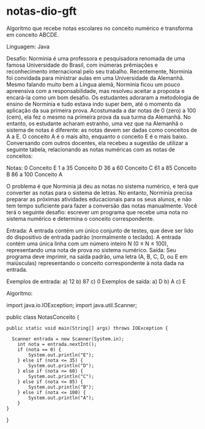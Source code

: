 # notas-dio-gft
Algoritmo que recebe notas escolares no conceito numérico e transforma em conceito ABCDE.

Linguagem: Java

Desafio: Norminia é uma professora e pesquisadora renomada de uma famosa Universidade do Brasil, com inúmeras prêmiações e reconhecimento internacional pelo seu trabalho. Recentemente, Norminia foi convidada para ministrar aulas em uma Universidade da Alemanhã. Mesmo falando muito bem a Língua alemã, Norminia ficou um pouco apreensiva com a responsabilidade, mas resolveu aceitar a proposta e encará-la como um bom desafio. Os estudantes adoraram a metodologia de ensino de Norminia e tudo estava indo super bem, até o momento da aplicação da sua primeira prova. Acostumada a dar notas de 0 (zero) a 100 (cem), ela fez o mesmo na primeira prova da sua turma da Alemanhã. No entanto, os estudante acharam estranho, uma vez que na Alemanhã o sistema de notas é diferente: as notas devem ser dadas como conceitos de A a E. O conceito A é o mais alto, enquanto o conceito E é o mais baixo. Conversando com outros docentes, ela recebeu a sugestão de utilizar a seguinte tabela, relacionando as notas numéricas com as notas de conceitos:

Notas:
0         Conceito E
1 a 35    Conceito D
36 a 60   Conceito C
61 a 85   Conceito B
86 a 100  Conceito A

O problema é que Norminia já deu as notas no sistema numérico, e terá que converter as notas para o sistema de letras. No entanto, Norminia precisa preparar as próximas atividades educacionais para os seus alunos, e não tem tempo suficiente para fazer a conversão das notas manualmente. Você terá o seguinte desafio: escrever um programa que recebe uma nota no sistema numérico e determina o conceito correspondente.

Entrada: A entrada contém um único conjunto de testes, que deve ser lido do dispositivo de entrada padrão (normalmente o teclado). A entrada contém uma única linha com um número inteiro N (0 ≤ N ≤ 100), representando uma nota de prova no sistema numérico.
Saída: Seu programa deve imprimir, na saída padrão, uma letra (A, B, C, D, ou E em maiúsculas) representando o conceito correspondente à nota dada na entrada.

Exemplos de entrada: 
a) 12
b) 87
c) 0
Exemplos de saída:
a) D
b) A
c) E


Algoritmo:

import java.io.IOException;
import java.util.Scanner;


public class NotasConceito {
	
    public static void main(String[] args) throws IOException {

      Scanner entrada = new Scanner(System.in);
        int nota = entrada.nextInt();
        if (nota == 0) {
            System.out.println("E");
        } else if (nota <= 35) {
            System.out.println("D");
        } else if (nota <= 60) {
            System.out.println("C");
        } else if (nota <= 85) {
            System.out.println("B");
        } else if (nota <= 100) {
            System.out.println("A");
        }
    }
}
